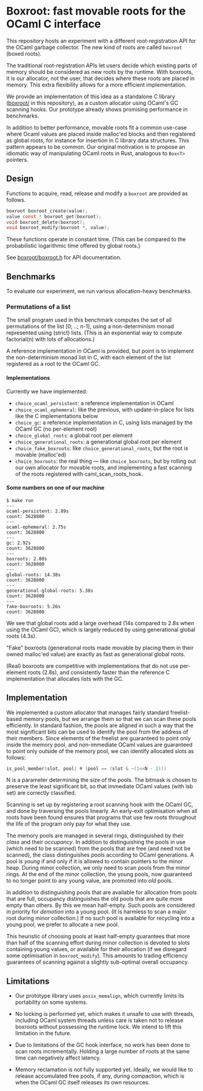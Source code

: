 # Boxroot: fast movable roots for the OCaml C interface

This repository hosts an experiment with a different root-registration
API for the OCaml garbage collector. The new kind of roots are called
`boxroot` (boxed roots).

The traditional root-registration APIs let users decide which existing
parts of memory should be considered as new roots by the runtime. With
boxroots, it is our allocator, not the user, that decides where these
roots are placed in memory. This extra flexibility allows for a more
efficient implementation.

We provide an implementation of this idea as a standalone C library
([boxroot/](boxroot/) in this repository), as a custom allocator using
OCaml's GC scanning hooks. Our prototype already shows promising
performance in benchmarks.

In addition to better performance, movable roots fit a common use-case
where Ocaml values are placed inside malloc'ed blocks and then
registered as global roots, for instance for insertion in C library
data structures. This pattern appears to be common. Our original
motivation is to propose an idiomatic way of manipulating OCaml roots in
Rust, analogous to `Box<T>` pointers.

## Design

Functions to acquire, read, release and modify a `boxroot` are
provided as follows.

```c
boxroot boxroot_create(value);
value const * boxroot_get(boxroot);
void boxroot_delete(boxroot);
void boxroot_modify(boxroot *, value);
```

These functions operate in constant time. (This can be compared to the
probabilistic logarithmic time offered by global roots.)

See [boxroot/boxroot.h](boxroot/boxroot.h) for API documentation.

## Benchmarks

To evaluate our experiment, we run various allocation-heavy
benchmarks.

### Permutations of a list

The small program used in this benchmark computes the set of all
permutations of the list [0; ..; n-1], using a non-determinism monad
represented using (strict) lists. (This is an exponential way to
compute factorial(n) with lots of allocations.)

A reference implementation in OCaml is provided, but point is to
implement the non-determinism monad list in C, with each element of
the list registered as a root to the OCaml GC.

#### Implementations

Currently we have implemented:
- `choice_ocaml_persistent`: a reference implementation in OCaml
- `choice_ocaml_ephemeral`: like the previous, with update-in-place
  for lists like the C implementations below
- `choice_gc`: a reference implementation in C,
  using lists managed by the OCaml GC (no per-element root)
- `choice_global_roots`: a global root per element
- `choice_generational_roots`: a generational global root per element
- `choice_fake_boxroots`: like `choice_generational_roots`, but the root is
  movable (malloc'ed)
- `choice_boxroots`: the real thing — like `choice_boxroots`, but
  by rolling out our own allocator for movable roots, and implementing
  a fast scanning of the roots registered with caml_scan_roots_hook.

#### Some numbers on one of our machine

```
$ make run
---
ocaml-persistent: 2.89s
count: 3628800
---
ocaml-ephemeral: 2.75s
count: 3628800
---
gc: 2.92s
count: 3628800
---
boxroots: 2.80s
count: 3628800
---
global-roots: 14.38s
count: 3628800
---
generational-global-roots: 5.38s
count: 3628800
---
fake-boxroots: 5.26s
count: 3628800
```

We see that global roots add a large overhead (14s compared to 2.8s
when using the OCaml GC), which is largely reduced by using
generational global roots (4.3s).

"Fake" boxroots (generational roots made movable by placing them in
their owned malloc'ed value) are exactly as fast as generational
global roots.

(Real) boxroots are competitive with implementations that do not use
per-element roots (2.8s), and consistently faster than the reference C
implementation that allocates lists with the GC.

## Implementation

We implemented a custom allocator that manages fairly standard
freelist-based memory pools, but we arrange them so that we can scan
these pools efficiently. In standard fashion, the pools are aligned in
such a way that the most significant bits can be used to identify the
pool from the address of their members. Since elements of the freelist
are guaranteed to point only inside the memory pool, and non-immediate
OCaml values are guaranteed to point only outside of the memory pool,
we can identify allocated slots as follows:

```c
is_pool_member(slot, pool) ≝ (pool == (slot & ~(1<<N - 2)))
```

N is a parameter determining the size of the pools. The bitmask is
chosen to preserve the least significant bit, so that immediate OCaml
values (with lsb set) are correctly classified.

Scanning is set up by registering a root scanning hook with the OCaml
GC, and done by traversing the pools linearly. An early-exit
optimisation when all roots have been found ensures that programs that
use few roots throughout the life of the program only pay for what
they use.

The memory pools are managed in several rings, distinguished by their
*class* and their *occupancy*. In addition to distinguishing the pools in
use (which need to be scanned) from the pools that are free (and need
not be scanned), the class distinguishes pools according to OCaml
generations. A pool is *young* if and only if it is allowed to contain
pointers to the minor heap. During minor collection, we only need to
scan pools from the minor rings. At the end of the minor collection,
the young pools, now guaranteed to no longer point to any young value,
are promoted into *old* pools.

In addition to distinguishing pools that are available for allocation
from pools that are full, occupancy distinguishes the old pools that
are quite more empty than others. By this we mean half-empty. Such
pools are considered in priority for *demotion* into a young pool. (It
is harmless to scan a major root during minor collection.) If no such
pool is available for recycling into a young pool, we prefer to
allocate a new pool.

This heuristic of choosing pools at least half-empty guarantees that
more than half of the scanning effort during minor collection is
devoted to slots containing young values, or available for their
allocation (if we disregard some optimisation in `boxroot_modify`).
This amounts to trading efficiency guarantees of scanning against a
slightly sub-optimal overall occupancy.

## Limitations

* Our prototype library uses `posix_memalign`, which currently limits
  its portability on some systems.

* No locking is performed yet, which makes it unsafe to use with
  threads, including OCaml system threads unless care is taken not to
  release boxroots without possessing the runtime lock. We intend to
  lift this limitation in the future.

* Due to limitations of the GC hook interface, no work has been done
  to scan roots incrementally. Holding a large number of roots at the
  same time can negatively affect latency.

* Memory reclamation is not fully supported yet. Ideally, we would
  like to release accumulated free pools, if any, during compaction,
  which is when the OCaml GC itself releases its own resources.
